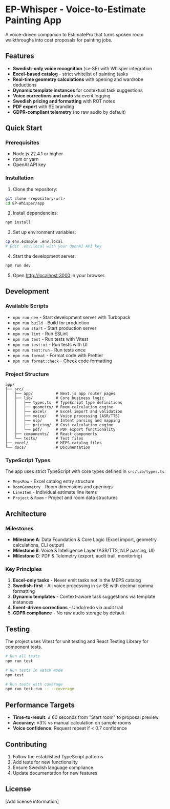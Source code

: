 # EP-Whisper - Voice-to-Estimate Painting App

A voice-driven companion to EstimatePro that turns spoken room walkthroughs into cost proposals for painting jobs.

## Features

- **Swedish-only voice recognition** (sv-SE) with Whisper integration
- **Excel-based catalog** - strict whitelist of painting tasks
- **Real-time geometry calculations** with opening and wardrobe deductions
- **Dynamic template instances** for contextual task suggestions
- **Voice corrections and undo** via event logging
- **Swedish pricing and formatting** with ROT notes
- **PDF export** with SE branding
- **GDPR-compliant telemetry** (no raw audio by default)

## Quick Start

### Prerequisites

- Node.js 22.4.1 or higher
- npm or yarn
- OpenAI API key

### Installation

1. Clone the repository:
```bash
git clone <repository-url>
cd EP-Whisper/app
```

2. Install dependencies:
```bash
npm install
```

3. Set up environment variables:
```bash
cp env.example .env.local
# Edit .env.local with your OpenAI API key
```

4. Start the development server:
```bash
npm run dev
```

5. Open [http://localhost:3000](http://localhost:3000) in your browser.

## Development

### Available Scripts

- `npm run dev` - Start development server with Turbopack
- `npm run build` - Build for production
- `npm run start` - Start production server
- `npm run lint` - Run ESLint
- `npm run test` - Run tests with Vitest
- `npm run test:ui` - Run tests with UI
- `npm run test:run` - Run tests once
- `npm run format` - Format code with Prettier
- `npm run format:check` - Check code formatting

### Project Structure

```
app/
├── src/
│   ├── app/          # Next.js app router pages
│   ├── lib/          # Core business logic
│   │   ├── types.ts  # TypeScript type definitions
│   │   ├── geometry/ # Room calculation engine
│   │   ├── excel/    # Excel import and validation
│   │   ├── voice/    # Voice processing (ASR/TTS)
│   │   ├── nlp/      # Intent parsing and mapping
│   │   ├── pricing/  # Cost calculation engine
│   │   └── pdf/      # PDF export functionality
│   ├── components/   # React components
│   └── tests/        # Test files
├── excel/            # MEPS catalog files
└── docs/             # Documentation
```

### TypeScript Types

The app uses strict TypeScript with core types defined in `src/lib/types.ts`:

- `MepsRow` - Excel catalog entry structure
- `RoomGeometry` - Room dimensions and openings
- `LineItem` - Individual estimate line items
- `Project` & `Room` - Project and room data structures

## Architecture

### Milestones

- **Milestone A**: Data Foundation & Core Logic (Excel import, geometry calculations, CLI output)
- **Milestone B**: Voice & Intelligence Layer (ASR/TTS, NLP parsing, UI)
- **Milestone C**: PDF & Telemetry (export, audit trail, monitoring)

### Key Principles

1. **Excel-only tasks** - Never emit tasks not in the MEPS catalog
2. **Swedish-first** - All voice processing in sv-SE with decimal comma formatting
3. **Dynamic templates** - Context-aware task suggestions via template instances
4. **Event-driven corrections** - Undo/redo via audit trail
5. **GDPR compliance** - No raw audio storage by default

## Testing

The project uses Vitest for unit testing and React Testing Library for component tests.

```bash
# Run all tests
npm run test

# Run tests in watch mode
npm test

# Run tests with coverage
npm run test:run -- --coverage
```

## Performance Targets

- **Time-to-result**: ≤ 60 seconds from "Start room" to proposal preview
- **Accuracy**: ±3% vs manual calculation on sample rooms
- **Voice confidence**: Request repeat if < 0.7 confidence

## Contributing

1. Follow the established TypeScript patterns
2. Add tests for new functionality
3. Ensure Swedish language compliance
4. Update documentation for new features

## License

[Add license information]
